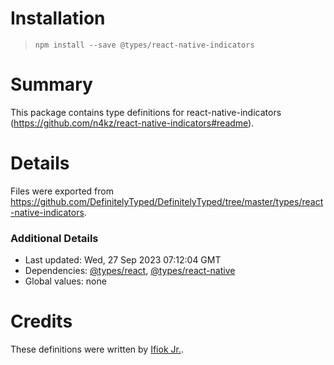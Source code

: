 # Installation
> `npm install --save @types/react-native-indicators`

# Summary
This package contains type definitions for react-native-indicators (https://github.com/n4kz/react-native-indicators#readme).

# Details
Files were exported from https://github.com/DefinitelyTyped/DefinitelyTyped/tree/master/types/react-native-indicators.

### Additional Details
 * Last updated: Wed, 27 Sep 2023 07:12:04 GMT
 * Dependencies: [@types/react](https://npmjs.com/package/@types/react), [@types/react-native](https://npmjs.com/package/@types/react-native)
 * Global values: none

# Credits
These definitions were written by [Ifiok Jr.](https://github.com/ifiokjr).
